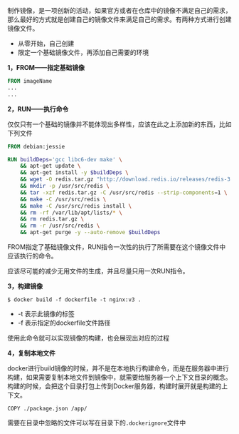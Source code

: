 制作镜像，是一项创新的活动，如果官方或者在仓库中的镜像不满足自己的需求，那么最好的方式就是创建自己的镜像文件来满足自己的需求。有两种方式进行创建镜像文件。

- 从零开始，自己创建
- 限定一个基础镜像文件，再添加自己需要的环境

**1，FROM——指定基础镜像** 

```dockerfile
FROM imageName
...
...
```

**2，RUN——执行命令**

仅仅只有一个基础的镜像并不能体现出多样性，应该在此之上添加新的东西，比如下列文件

```dockerfile
FROM debian:jessie

RUN buildDeps='gcc libc6-dev make' \
    && apt-get update \
    && apt-get install -y $buildDeps \
    && wget -O redis.tar.gz "http://download.redis.io/releases/redis-3.2.5.tar.gz" \
    && mkdir -p /usr/src/redis \
    && tar -xzf redis.tar.gz -C /usr/src/redis --strip-components=1 \
    && make -C /usr/src/redis \
    && make -C /usr/src/redis install \
    && rm -rf /var/lib/apt/lists/* \
    && rm redis.tar.gz \
    && rm -r /usr/src/redis \
    && apt-get purge -y --auto-remove $buildDeps
```

FROM指定了基础镜像文件，RUN指令一次性的执行了所需要在这个镜像文件中应该执行的命令。

应该尽可能的减少无用文件的生成，并且尽量只用一次RUN指令。

**3，构建镜像**

```shell
$ docker build -f dockerfile -t nginx:v3 .
```

- -t 表示此镜像的标签
- -f 表示指定的dockerfile文件路径

使用此命令就可以实现镜像的构建，也会展现出对应的过程

<!--还可以使用Git repo的方式进行构建镜像文件-->

**4，复制本地文件**

docker进行build镜像的时候，并不是在本地执行构建命令，而是在服务器中进行构建，如果需要复制本地文件到镜像中，就需要给服务器一个上下文目录的概念。构建的时候，会把这个目录打包上传到Docker服务器，构建时展开就是构建的上下文。

```
COPY ./package.json /app/
```

需要在目录中忽略的文件可以写在目录下的`.dockerignore`文件中



